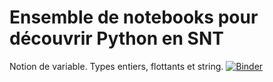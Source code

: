 # Ensemble de notebooks pour découvrir Python en SNT
Notion de variable. Types entiers, flottants et string.
[![Binder](https://mybinder.org/badge_logo.svg)](https://mybinder.org/v2/gh/fontainedeseaux/variables_SNT/main?filepath=variables_affectations.ipynb)
